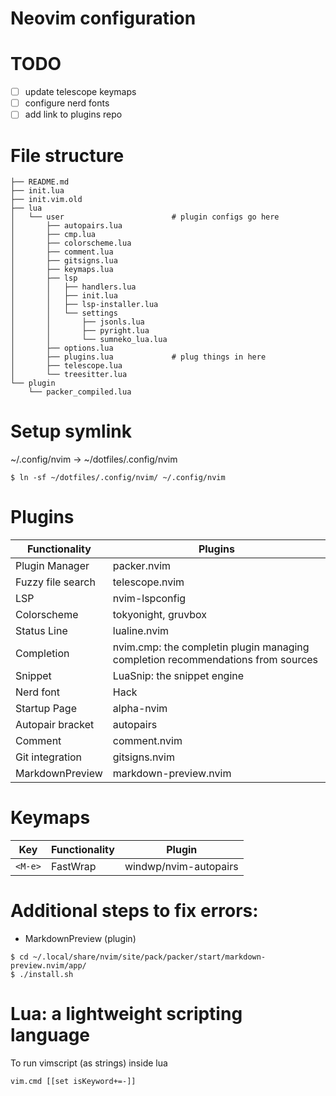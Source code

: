 # Neovim configuration

# TODO
- [ ] update telescope keymaps
- [ ] configure nerd fonts
- [ ] add link to plugins repo

# File structure
```
├── README.md
├── init.lua
├── init.vim.old
├── lua
│   └── user                        # plugin configs go here
│       ├── autopairs.lua
│       ├── cmp.lua
│       ├── colorscheme.lua
│       ├── comment.lua
│       ├── gitsigns.lua
│       ├── keymaps.lua
│       ├── lsp
│       │   ├── handlers.lua
│       │   ├── init.lua
│       │   ├── lsp-installer.lua
│       │   └── settings
│       │       ├── jsonls.lua
│       │       ├── pyright.lua
│       │       └── sumneko_lua.lua
│       ├── options.lua
│       ├── plugins.lua             # plug things in here
│       ├── telescope.lua
│       └── treesitter.lua
└── plugin
    └── packer_compiled.lua
```

# Setup symlink
~/.config/nvim -> ~/dotfiles/.config/nvim

```
$ ln -sf ~/dotfiles/.config/nvim/ ~/.config/nvim
```

# Plugins
| Functionality | Plugins |
| --- | --- |
| Plugin Manager | packer.nvim |
| Fuzzy file search | telescope.nvim  | 
| LSP | nvim-lspconfig |
| Colorscheme | tokyonight, gruvbox |
| Status Line | lualine.nvim |
| Completion | nvim.cmp: the completin plugin managing completion recommendations from sources |
| Snippet | LuaSnip: the snippet engine |
| Nerd font | Hack |
| Startup Page | alpha-nvim | 
| Autopair bracket | autopairs | 
| Comment | comment.nvim | 
| Git integration | gitsigns.nvim | 
| MarkdownPreview | markdown-preview.nvim | 

# Keymaps
| Key | Functionality | Plugin |
| --- | --- | --- | 
| `<M-e>` | FastWrap | windwp/nvim-autopairs |

# Additional steps to fix errors:
- MarkdownPreview (plugin) 
```
$ cd ~/.local/share/nvim/site/pack/packer/start/markdown-preview.nvim/app/
$ ./install.sh
```

# Lua: a lightweight scripting language
To run vimscript (as strings) inside lua
```
vim.cmd [[set isKeyword+=-]]
```


